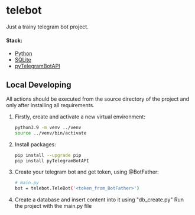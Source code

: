 # telebot

Just a trainy telegram bot project.

#### Stack:

- [Python](https://www.python.org/downloads/)
- [SQLite](https://www.sqlite.org/)
- [pyTelegramBotAPI](https://pypi.org/project/pyTelegramBotAPI/)

## Local Developing

All actions should be executed from the source directory of the project and only after installing all requirements.

1. Firstly, create and activate a new virtual environment:
   ```bash
   python3.9 -m venv ../venv
   source ../venv/bin/activate
   ```

2. Install packages:
   ```bash
   pip install --upgrade pip
   pip install pyTelegramBotAPI
   ```
   
3. Create your telegram bot and get token, using @BotFather:
   ```bash
   # main.py
   bot = telebot.TeleBot('<token_from_BotFather>')
   ```

4. Create a database and insert content into it using "db_create.py"
   Run the project with the main.py file
